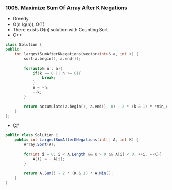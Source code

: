 ### 1005. Maximize Sum Of Array After K Negations
* Greedy
* O(n lg(n)), O(1)
* There exists O(n) solution with Counting Sort.
* C++
```cpp
class Solution {
public:
    int largestSumAfterKNegations(vector<int>& a, int k) {
        sort(a.begin(), a.end());
        
        for(auto& n : a){
            if(k == 0 || n >= 0){
                break;
            }
            n = -n;
            --k;
        }
        
        return accumulate(a.begin(), a.end(), 0) - 2 * (k & 1) * *min_element(a.begin(), a.end());
    }
};
```
* C#
```csharp
public class Solution {
    public int LargestSumAfterKNegations(int[] A, int K) {
        Array.Sort(A);
        
        for(int i = 0; i < A.Length && K > 0 && A[i] < 0; ++i, --K){
            A[i] = - A[i];
        }
        
        return A.Sum() - 2 * (K & 1) * A.Min();
    }
}
```
